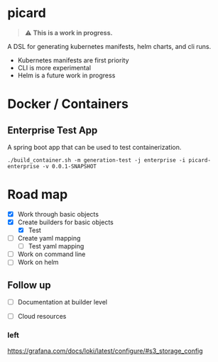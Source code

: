 # picard

> :warning: **This is a work in progress.**

A DSL for generating kubernetes manifests, helm charts,
and cli runs. 

* Kubernetes manifests are first priority
* CLI is more experimental
* Helm is a future work in progress

# Docker / Containers

## Enterprise Test App

A spring boot app that can be used to test containerization.

```shell
./build_container.sh -m generation-test -j enterprise -i picard-enterprise -v 0.0.1-SNAPSHOT
```

# Road map

- [x] Work through basic objects
- [x] Create builders for basic objects
  - [x] Test
- [ ] Create yaml mapping
  - [ ] Test yaml mapping
- [ ] Work on command line
- [ ] Work on helm

## Follow up

- [ ] Documentation at builder level
- [ ] Cloud resources


### left
https://grafana.com/docs/loki/latest/configure/#s3_storage_config
